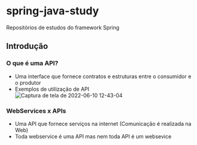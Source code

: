 # spring-java-study
Repositórios de estudos do framework Spring

## Introdução

### O que é uma API?
- Uma interface que fornece contratos e estruturas entre o consumidor e o produtor
- Exemplos de utilização de API
![Captura de tela de 2022-06-10 12-43-04](https://user-images.githubusercontent.com/43495376/173102215-fbeacbcf-4720-47c9-90b9-e06d4f52136d.png)

### WebServices x APIs
- Uma API que fornece serviços na internet (Comunicação é realizada na Web)
- Toda webservice é uma API mas nem toda API é um websevice
